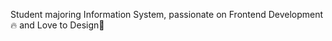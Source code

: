 Student majoring Information System, passionate on Frontend Development🔥 and Love to Design🎲

<!--
[![roadmap.sh](https://api.roadmap.sh/v1-badge/wide/64639cf3410780a6d9b5fdbd?variant=dark)](https://roadmap.sh)

**hibatillah/hibatillah** is a ✨ _special_ ✨ repository because its `README.md` (this file) appears on your GitHub profile.

Here are some ideas to get you started:

- 🔭 I’m currently working on ...
- 🌱 I’m currently learning ...
- 👯 I’m looking to collaborate on ...
- 🤔 I’m looking for help with ...
- 💬 Ask me about ...
- 📫 How to reach me: ...
- 😄 Pronouns: ...
- ⚡ Fun fact: ...
-->
